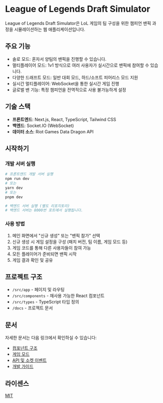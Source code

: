 # League of Legends Draft Simulator

League of Legends Draft Simulator은 LoL 게임의 팀 구성을 위한 챔피언 밴픽 과정을 시뮬레이션하는 웹 애플리케이션입니다.

## 주요 기능

- 솔로 모드: 혼자서 양팀의 밴픽을 진행할 수 있습니다.
- 멀티플레이어 모드: 1v1 방식으로 여러 사용자가 실시간으로 밴픽에 참여할 수 있습니다.
- 다양한 드래프트 모드: 일반 대회 모드, 하드/소프트 피어리스 모드 지원
- 실시간 멀티플레이어: WebSocket을 통한 실시간 게임 진행
- 글로벌 밴 기능: 특정 챔피언을 전역적으로 사용 불가능하게 설정

## 기술 스택

- **프론트엔드**: Next.js, React, TypeScript, Tailwind CSS
- **백엔드**: Socket.IO (WebSocket)
- **데이터 소스**: Riot Games Data Dragon API

## 시작하기

### 개발 서버 실행

```bash
# 프론트엔드 개발 서버 실행
npm run dev
# 또는
yarn dev
# 또는
pnpm dev

# 백엔드 서버 실행 (별도 리포지토리)
# 백엔드 서버는 8000번 포트에서 실행됩니다.
```

### 사용 방법

1. 메인 화면에서 "신규 생성" 또는 "밴픽 참가" 선택
2. 신규 생성 시 게임 설정을 구성 (패치 버전, 팀 이름, 게임 모드 등)
3. 게임 코드를 통해 다른 사용자들이 참여 가능
4. 모든 플레이어가 준비되면 밴픽 시작
5. 게임 결과 확인 및 공유

## 프로젝트 구조

- `/src/app` - 페이지 및 라우팅
- `/src/components` - 재사용 가능한 React 컴포넌트
- `/src/types` - TypeScript 타입 정의
- `/docs` - 프로젝트 문서

## 문서

자세한 문서는 다음 링크에서 확인하실 수 있습니다:

- [컴포넌트 구조](./docs/components.md)
- [게임 모드](./docs/game-modes.md)
- [API 및 소켓 이벤트](./docs/api.md)
- [개발 가이드](./docs/development.md)

## 라이센스

[MIT](LICENSE)
